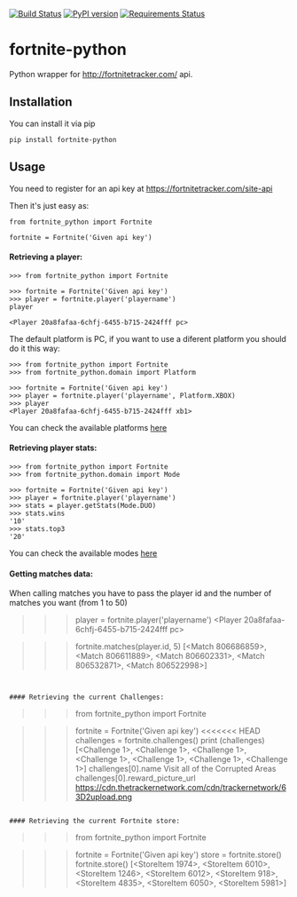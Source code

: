 [![Build Status](https://travis-ci.org/xcodinas/fortnite-python.svg?branch=master)](https://travis-ci.org/xcodinas/fortnite-python)
[![PyPI version](https://badge.fury.io/py/fortnite-python.svg)](https://badge.fury.io/py/fortnite-python)
[![Requirements Status](https://requires.io/github/xcodinas/fortnite-python/requirements.svg?branch=master)](https://requires.io/github/xcodinas/fortnite-python/requirements/?branch=master)

# fortnite-python
Python wrapper for http://fortnitetracker.com/ api.

## Installation

You can install it via pip

```
pip install fortnite-python
```


## Usage

You need to register for an api key at https://fortnitetracker.com/site-api

Then it's just easy as:

```
from fortnite_python import Fortnite

fortnite = Fortnite('Given api key')
```


#### Retrieving a player:

```
>>> from fortnite_python import Fortnite

>>> fortnite = Fortnite('Given api key')
>>> player = fortnite.player('playername')
player

<Player 20a8fafaa-6chfj-6455-b715-2424fff pc>
```

The default platform is PC, if you want to use a diferent platform you should
do it this way:

```
>>> from fortnite_python import Fortnite
>>> from fortnite_python.domain import Platform

>>> fortnite = Fortnite('Given api key')
>>> player = fortnite.player('playername', Platform.XBOX)
>>> player
<Player 20a8fafaa-6chfj-6455-b715-2424fff xb1>
```

You can check the available platforms [here](https://github.com/xcodinas/fortnite-python/blob/master/fortnite_python/domain.py#L4)


#### Retrieving player stats:


```
>>> from fortnite_python import Fortnite
>>> from fortnite_python.domain import Mode

>>> fortnite = Fortnite('Given api key')
>>> player = fortnite.player('playername')
>>> stats = player.getStats(Mode.DUO)
>>> stats.wins
'10'
>>> stats.top3
'20'
```

You can check the available modes [here](https://github.com/xcodinas/fortnite-python/blob/master/fortnite_python/domain.py#L10)


#### Getting matches data:

When calling matches you have to pass the player id and the number of matches
you want (from 1 to 50)

>>> player = fortnite.player('playername')
<Player 20a8fafaa-6chfj-6455-b715-2424fff pc>

>>> fortnite.matches(player.id, 5)
[<Match 806686859>, <Match 806611889>, <Match 806602331>, <Match 806532871>,
    <Match 806522998>]
```


#### Retrieving the current Challenges:

```
>>> from fortnite_python import Fortnite

>>> fortnite = Fortnite('Given api key')
<<<<<<< HEAD
>>> challenges = fortnite.challenges()
>>> print (challenges)
[<Challenge 1>, <Challenge 1>, <Challenge 1>, <Challenge 1>, <Challenge 1>, <Challenge 1>, <Challenge 1>]
>>> challenges[0].name
Visit all of the Corrupted Areas
>>> challenges[0].reward_picture_url
https://cdn.thetrackernetwork.com/cdn/trackernetwork/63D2upload.png
```

#### Retrieving the current Fortnite store:

```
>>> from fortnite_python import Fortnite

>>> fortnite = Fortnite('Given api key')
>>> store = fortnite.store()
>>> fortnite.store()
[<StoreItem 1974>, <StoreItem 6010>, <StoreItem 1246>, <StoreItem 6012>,
<StoreItem 918>, <StoreItem 4835>, <StoreItem 6050>, <StoreItem 5981>]
```
